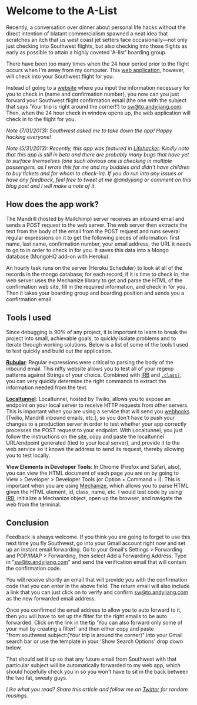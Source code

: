 
# Welcome to the A-List

Recently, a conversation over dinner about personal life hacks without the direct intention of blatant commercialism spawned a neat idea that scratches an itch that us west coast jet setters face occasionally—not only just checking into Southwest flights, but also checking into those flights as early as possible to attain a highly coveted 'A-list' boarding group.

There have been too many times when the 24 hour period prior to the flight occurs when I'm away from my computer. This [web application](http://www.andyjiang.com/sw), however, will check into your Southwest flight for you.

Instead of going to a [website](http://checkintomyflight.com/) where you input the information necessary for you to check in (name and confirmation number), you now can you just forward your Southwest flight confirmation email (the one with the subject that says 'Your trip is right around the corner!') to sw@to.andyjiang.com. Then, when the 24 hour check in window opens up, the web application will check in to the flight for you.

*Note (7/01/2013): Southwest asked me to take down the app! Happy hacking everyone!*

*Note (5/31/2013): Recently, this app was featured in [Lifehacker](http://lifehacker.com/southwest-a-list-automatically-checks-you-into-southwes-510333096). Kindly note that this app is still in beta and there are probably many bugs that have yet to surface themselves (one such obvious one is checking in multiple passengers, as I wrote this for me and my buddies and didn't have children to buy tickets and for whom to check-in). If you do run into any issues or have any feedback, feel free to tweet at me @andyjiang or comment on this blog post and I will make a note of it.*

## How does the app work?

The Mandrill (hosted by Mailchimp) server receives an inbound email and sends a POST request to the web server. The web server then extracts the text from the body of the email from the POST request and runs several regular expressions on it to get the following pieces of information: first name, last name, confirmation number, your email address, the URL it needs to go to in order to check in for you. It saves this data into a Mongo database (MongoHQ add-on with Heroku).

An hourly task runs on the server (Heroku Scheduler) to look at all of the records in the mongo database; for each record, if it is time to check in, the web server  uses the Mechanize library to get and parse the HTML of the confirmation web site, fill in the required information, and check in for you. Then it takes your boarding group and boarding position and sends you a confirmation email.

## Tools I used

Since debugging is 90% of any project, it is important to learn to break the project into small, achievable goals, to quickly isolate problems and to iterate through working solutions. Below is a list of some of the tools I used to test quickly and build out the application.

[**Rubular**](http://rubular.com/): Regular expressions were critical to parsing the body of the inbound email. This nifty website allows you to test all of your regexp patterns against Strings of your choice. Combined with [IRB](http://en.wikipedia.org/wiki/Interactive_Ruby_Shell) and [`.class?`](http://ruby-doc.org/core-2.0/Class.html), you can very quickly determine the right commands to extract the information needed from the text.

[**Localtunnel**](http://progrium.com/localtunnel/): Localtunnel, hosted by Twilio, allows you to expose an endpoint on your local server to receive HTTP requests from other servers. This is important when you are using a service that will send you [webhooks](http://en.wikipedia.org/wiki/Webhook) (Twilio, Mandrill inbound emails, etc.), so you don't have to push your changes to a production server in order to test whether your app correctly processes the POST request to your endpoint. With Localtunnel, you just follow the instructions on the [site](http://progrium.com/localtunnel/), copy and paste the localtunnel URL/endpoint generated (tied to your local server), and provide it to the web service so it knows the address to send its request, thereby allowing you to test locally.

**View Elements in Developer Tools**: In Chrome (Firefox and Safari, also), you can view the HTML document of each page you are on by going to View > Developer > Developer Tools (or Option + Command + I). This is important when you are using [Mechanize](http://mechanize.rubyforge.org/), which allows you to parse HTML given the HTML element, id, class, name, etc. I would test code by using [IRB](http://en.wikipedia.org/wiki/Interactive_Ruby_Shell), initialize a Mechanize object, open up the browser, and navigate the web from the terminal.

## Conclusion

Feedback is always welcome. If you think you are going to forget to use this next time you fly Southwest, go into your Gmail account right now and set up an instant email forwarding. Go to your Gmail's Settings > Forwarding and POP/IMAP > Forwarding, then select Add a Forwarding Address. Type in "sw@to.andyjiang.com" and send the verification email that will contain the confirmation code.

You will receive shortly an email that will provide you with the confirmation code that you can enter in the above field. The return email will also include a link that you can just click on to verify and confirm sw@to.andyjiang.com as the new forwarded email address.

Once you confirmed the email address to allow you to auto forward to it, then you will have to set up the filter for the right emails to be auto forwarded. Click on the link in the tip 'You can also forward only some of your mail by creating a filter!' and then either copy and paste "from:southwest subject:(Your trip is around the corner)" into your Gmail search bar or use the template in your 'Show Search Options' drop down below.

That should set it up so that any future email from Southwest with that particular subject will be automatically forwarded to my web app, which should hopefully check you in so you won't have to sit in the back between the two fat, sweaty guys.

*Like what you read? Share this article and follow me on [Twitter](http://www.twitter.com/andyjiang) for random musings.*